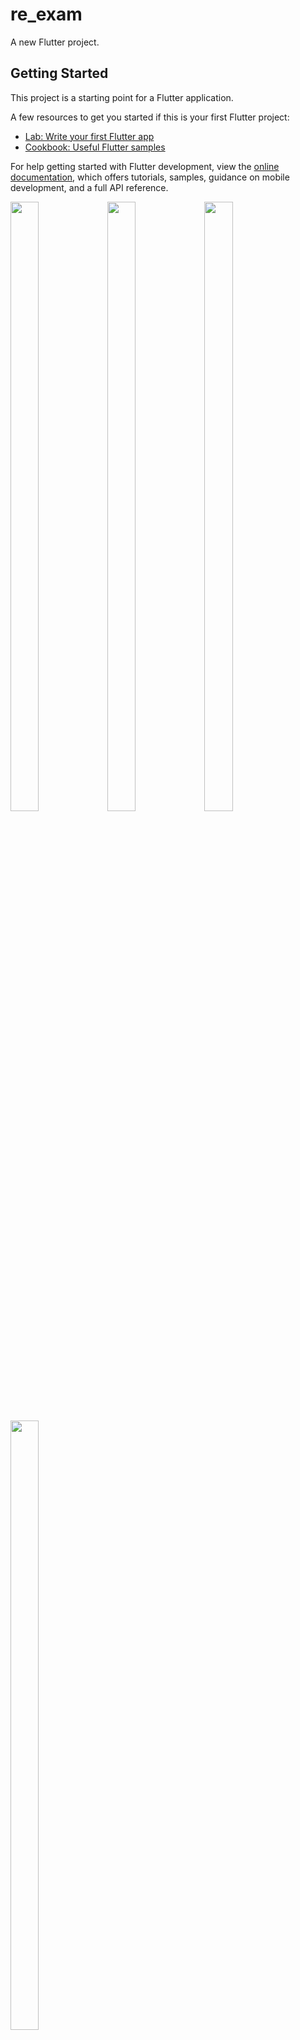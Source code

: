 # re_exam

A new Flutter project.

## Getting Started

This project is a starting point for a Flutter application.

A few resources to get you started if this is your first Flutter project:

- [Lab: Write your first Flutter app](https://docs.flutter.dev/get-started/codelab)
- [Cookbook: Useful Flutter samples](https://docs.flutter.dev/cookbook)

For help getting started with Flutter development, view the
[online documentation](https://docs.flutter.dev/), which offers tutorials,
samples, guidance on mobile development, and a full API reference.
<p>
  <img src="https://github.com/userravina/re_exam/assets/120082785/81bc1725-fa25-4a71-8bd8-834980bb89b4" height="50%" width="30%">
  <img src="https://github.com/userravina/re_exam/assets/120082785/3938dad3-351a-4d43-99ee-a07457df9043"  height="50%" width="30%">
  <img src="https://github.com/userravina/re_exam/assets/120082785/5c989356-429c-42cb-af53-b846c047d09f" height="50%" width="30%">
  <img src="https://github.com/userravina/re_exam/assets/120082785/f047ff5f-f02b-4762-9b23-c0c8345ea5d2"  height="50%" width="30%">
</p>
import 'package:applovin_max/applovin_max.dart';
import 'package:flutter/material.dart';
import 'package:google_mobile_ads/google_mobile_ads.dart';
class Ads_helper {

  static final Ads_helper ads_helper = Ads_helper();

  final Duration maxCacheDuration = const Duration(hours: 4);

  DateTime? appOpenLoadTime;

  late AppOpenAd? appOpenAd;

  BannerAd? bannerAd;
  BannerAd? bannerAd2;
  BannerAd? bannerAd3;
  InterstitialAd? interstitialAd;
  NativeAd? nativeAd;
  RewardedAd? rewardedAd;


  void loadBannerAd() {
    bannerAd = BannerAd(
      size: AdSize.banner,
      adUnitId: "ca-app-pub-3940256099942544/9214589741",
      listener: BannerAdListener(),
      request: AdRequest(),
    );

    bannerAd!.load();
  }

  void loadBannerAd2() {
    bannerAd2 = BannerAd(
      size: AdSize.banner,
      adUnitId: "ca-app-pub-3940256099942544/9214589741",
      listener: BannerAdListener(),
      request: AdRequest(),
    );

    bannerAd2!.load();
  }

  void loadBannerAd3() {
    bannerAd3 = BannerAd(
      size: AdSize.banner,
      adUnitId: "ca-app-pub-3940256099942544/9214589741",
      listener: BannerAdListener(),
      request: AdRequest(),
    );

    bannerAd3!.load();
  }

  void loadInterstitialAd()
  {
    InterstitialAd.load(
      adUnitId: "ca-app-pub-3940256099942544/1033173712",
      request: AdRequest(),
      adLoadCallback: InterstitialAdLoadCallback(
        onAdLoaded: (ad) {
          interstitialAd = ad;
        },
        onAdFailedToLoad: (error) {},
      ),
    );
  }


  void loadRewardAd() {
    RewardedAd.load(
      adUnitId: "ca-app-pub-3940256099942544/5224354917",
      request: AdRequest(),
      rewardedAdLoadCallback: RewardedAdLoadCallback(
        onAdLoaded: (ad) {
          rewardedAd = ad;
        },
        onAdFailedToLoad: (error) {

        },
      ),
    );
  }

  void loadAppOpenAd() {
    AppOpenAd.load(
        adUnitId: "ca-app-pub-3940256099942544/9257395921",
        request: AdRequest(),
        adLoadCallback: AppOpenAdLoadCallback(
          onAdLoaded: (ad) {
            appOpenLoadTime = DateTime.now();
            appOpenAd = ad;
            print(" ====================== load appopen =====================");
          },
          onAdFailedToLoad: (error) {
              print(error);
          },
        ),
        orientation: AppOpenAd.orientationPortrait);

  }

  void showAdIfAvailable() {

    if (DateTime.now().subtract(maxCacheDuration).isAfter(appOpenLoadTime!)) {
      debugPrint('Maximum cache duration exceeded. Loading another ad.');
      appOpenAd!.dispose();
      appOpenAd = null;
      loadAppOpenAd();
      return;
    }

    appOpenAd!.fullScreenContentCallback = FullScreenContentCallback(
      onAdShowedFullScreenContent: (ad) {

        debugPrint('$ad onAdShowedFullScreenContent');
      },
      onAdFailedToShowFullScreenContent: (ad, error) {
        debugPrint('$ad onAdFailedToShowFullScreenContent: $error');

        ad.dispose();
        appOpenAd = null;
      },
      onAdDismissedFullScreenContent: (ad) {
        debugPrint('$ad onAdDismissedFullScreenContent');
        ad.dispose();
        appOpenAd = null;
        loadAppOpenAd();
      },
    );
    appOpenAd!.show();
  }
  // Applovin ads

  void lovinbanner()
  {
    MaxAdView(
        adUnitId: "ANDROID_BANNER_AD_UNIT_ID",
        adFormat: AdFormat.banner,
        listener: AdViewAdListener(onAdLoadedCallback: (ad) {
          // logStatus('Banner widget ad loaded from ${ad.networkName}');
        }, onAdLoadFailedCallback: (adUnitId, error) {
          // logStatus('Banner widget ad failed to load with error code ${error.code} and message: ${error.message}');
        }, onAdClickedCallback: (ad) {
          // logStatus('Banner widget ad clicked');
        }, onAdExpandedCallback: (ad) {
          // logStatus('Banner widget ad expanded');
        }, onAdCollapsedCallback: (ad) {
          // logStatus('Banner widget ad collapsed');
        }, onAdRevenuePaidCallback: (ad) {
          // logStatus('Banner widget ad revenue paid: ${ad.revenue}');
        }));
  }

}

class AppLifecycleReactor {
  final Ads_helper ads_helper;

  AppLifecycleReactor({required this.ads_helper});

  void listenToAppStateChanges() {
    AppStateEventNotifier.startListening();
    AppStateEventNotifier.appStateStream
        .forEach((state) => _onAppStateChanged(state));
  }

  void _onAppStateChanged(AppState appState) {
    debugPrint('New AppState state: $appState');
    if (appState == AppState.foreground) {
      ads_helper.showAdIfAvailable();
    }
  }
}
import 'package:flutter/cupertino.dart';
import 'package:flutter/material.dart';
import 'package:flutter/widgets.dart';
import 'package:gallary_app/controller/version_controller.dart';
import 'package:get/get.dart';
import 'package:google_mobile_ads/google_mobile_ads.dart';
import 'package:sizer/sizer.dart';
import '../../controller/instal_controller.dart';
import '../../utils/ads_helper.dart';

class Version_Scren extends StatefulWidget {
  const Version_Scren({super.key});

  @override
  State<Version_Scren> createState() => _Version_ScrenState();
}

class _Version_ScrenState extends State<Version_Scren> {
  Version_Controller controller = Get.put(Version_Controller());

  InstalController installController = Get.put(InstalController());

  late AppLifecycleReactor _appLifecycleReactor;
  final RemoteConfig remoteConfig = RemoteConfig.instance;

  Future<void> fetchRemoteConfig() async {
    await remoteConfig.fetch(expiration: const Duration(hours: 1));
    await remoteConfig.activateFetched();
  }
  @override
  void initState() {
    super.initState();
    Ads_helper ads_helper = Ads_helper()..loadAppOpenAd();
    _appLifecycleReactor = AppLifecycleReactor(ads_helper: ads_helper);
    _appLifecycleReactor.listenToAppStateChanges();
    controller.versionload();
  }

  @override
  Widget build(BuildContext context) {
    return SafeArea(
      child: Scaffold(
        body: Obx(
          () => controller.islodin.value
              ? Center(child: CircularProgressIndicator())
              : Column(
                  children: [
                    Expanded(
                      child: ListView.builder(
                        itemBuilder: (context, index) {
                          return Column(
                            children: [
                              SizedBox(
                                width: 4.w,
                              ),
                              controller.data!.data!.adMaster![index].enable ==
                                      1
                                  ? Text(
                                      "${controller.data!.data!.adMaster![index].admName} is enable ${controller.data!.data!.adMaster![index].enable}",
                                      style: TextStyle(fontSize: 15),
                                    )
                                  : Text(""),
                              ListView.builder(
                                itemBuilder: (context, c) {
                                  return controller.data!.data!.adMaster![index]
                                              .adChield![c].enable ==
                                          1
                                      ? Text(
                                          "${controller.data!.data!.adMaster![index].adChield![c].adKeyword} is enable ${controller.data!.data!.adMaster![index].adChield![c].enable}",
                                          style: TextStyle(fontSize: 15),
                                        )
                                      : Text("");
                                },
                                itemCount: controller.data!.data!
                                    .adMaster![index].adChield!.length,
                                shrinkWrap: true,
                                physics: NeverScrollableScrollPhysics(),
                              ),
                            ],
                          );
                        },
                        itemCount: controller.data!.data!.adMaster!.length,
                      ),
                    ),
                    Text("Google Keyword same enable"),
                    controller.keybool.value == true
                        ? Container(
                            height: 170,
                            child: AdWidget(
                              ad: Ads_helper.ads_helper.bannerAd3!,
                            ),
                          )
                        : Container(),
                    controller.keybool.value == true
                        ? ElevatedButton(
                            style: ElevatedButton.styleFrom(
                                backgroundColor: Colors.black),
                            onPressed: () {
                              Ads_helper.ads_helper.interstitialAd!.show();
                              Ads_helper.ads_helper.loadInterstitialAd();
                            },
                            child: Text(
                              "Interstitial Ads",
                              style: TextStyle(color: Colors.white),
                            ),
                          )
                        : Container(),
                    controller.keybool.value == true
                        ? Obx(
                            () => installController.isLoading.value == false
                                ? Container(
                                    height: 350,
                                    child: AdWidget(
                                      ad: installController.nativeAd!,
                                    ),
                                  )import 'package:gallary_app/utils/api_helper.dart';
import 'package:get/get.dart';
import 'package:get/get_rx/get_rx.dart';
import 'package:get/get_rx/src/rx_types/rx_types.dart';
import '../model/version_model.dart';
import '../utils/ads_helper.dart';
import 'instal_controller.dart';

class Version_Controller extends GetxController{
  InstalController installController = Get.put(InstalController());
  RxInt enable =1.obs;
  RxBool adsnameb = false.obs;
  RxBool keybool = false.obs;
  RxInt bannereeneble = 0.obs;
  RxBool islodin = false.obs;
  int i = 0;
  int j = 0;
  String? name = "APP_OPEN";
  String adkeyword = "Google";
  VersionModel? data;
  late AppLifecycleReactor _appLifecycleReactor;


  Future versionload() async {
    islodin.value = true;
    await Api_helper.api_helper.version().then((value) {
         data=value;
         for (i = 0; i < data!.data!.adMaster!.length; i++) {
           if (name == data!.data!.adMaster![i].admName) {
             if (data!.data!.adMaster![i].enable == 1) {
               for (j = 0; j < data!.data!.adMaster![i].adChield!.length; j++) {
                 if (name == data!.data!.adMaster![i].admName) {
                   if (adkeyword == data!.data!.adMaster![i].adChield![j].adKeyword) {
                     if (data!.data!.adMaster![i].adChield![j].enable == 1) {
                       keybool.value = true;
                       Ads_helper.ads_helper.loadBannerAd3();
                       Ads_helper.ads_helper.loadInterstitialAd();
                       installController.loadNativeAd();

                       Ads_helper.ads_helper.loadAppOpenAd();
                       Ads_helper ads_helper = Ads_helper()..loadAppOpenAd();
                       _appLifecycleReactor = AppLifecycleReactor(ads_helper: ads_helper);
                       _appLifecycleReactor.listenToAppStateChanges();

                       print("==================== ${keybool} ==============================");
                     }
                   }
                 }
               }
             }
           }
         }
         islodin.value = false;
       },
    );
  }
}
                                : Container(),
                          )
                        : Container(),
                    controller.keybool.value == true
                        ? ElevatedButton(
                            onPressed: () {
                              Ads_helper.ads_helper.appOpenAd!.show();
                              Ads_helper.ads_helper.loadAppOpenAd();
                            },
                            child: Text("AppOpen Ad"),
                          )
                        : Container(),
                  ],
                ),
        ),
      ),
    );
  }
}
https://groworbit.in/testadmin/apps/version/list



https://github.com/userravina/re_exam/assets/120082785/9202c17e-e157-4c48-9aba-c58d582a3ecd
import 'dart:async';
import 'dart:convert';
import 'dart:ui';
import 'package:better_player/better_player.dart';
import 'package:flutter/material.dart';
import 'package:gallary_app/controller/instal_controller.dart';
import 'package:gallary_app/model/msglist_model.dart';
import 'package:http/http.dart' as http;
import 'package:get/get.dart';
import 'package:shared_preferences/shared_preferences.dart';
import 'package:sizer/sizer.dart';
import '../../controller/imogi_controller.dart';
import '../../model/imogi_model.dart';

class Bottom_Sheet extends StatefulWidget {
  const Bottom_Sheet({super.key});

  @override
  State<Bottom_Sheet> createState() => _Bottom_SheetState();
}

class _Bottom_SheetState extends State<Bottom_Sheet> {
  bool apiCalled = false;
  late BetterPlayerController betterPlayerController;
  Imogi_Controller controller = Get.put(Imogi_Controller());
  TextEditingController txtmsg = TextEditingController();
  InstalController installController = Get.put(InstalController());
  String? msg;
  List<Model> msglist = [];
  late DateTime screenStartTime;
  late Timer timer;

  //
  Future<void> checkApiCallStatus() async {
    SharedPreferences prefs = await SharedPreferences.getInstance();
    bool hasApiBeenCalled = prefs.getBool('apiCalled') ?? false;

    if (!hasApiBeenCalled) {

      await fetchData();

      prefs.setBool('apiCalled', true);
    }

    setState(() {
      apiCalled = hasApiBeenCalled;
    });
  }

  Future<void> fetchData() async {
    String? like =
        "https://groworbit.in/testadmin/api/testapp/version/installtrack";
    var response = await http.post(Uri.parse(like),
        headers: {"app_secret": "wQSLrTQtTJwvU26v"},
        body: {"app_version": "1", "app_old_version": "10"});
    if (response.statusCode == 200) {
      print(
          '======================= install ======================================');
      var json = jsonDecode(response.body);
      print(response.statusCode == 200);
    } else {
      var json = jsonDecode(response.body);
      print(response.statusCode == 200);
      throw Exception('Failed to load data');
    }
  }

  @override
  void initState() {
    // TODO: implement initState
    checkApiCallStatus();
    controller.getapi();
    controller.generaterendomnumber();
    screenStartTime = DateTime.now();
    // Set up a timer to update the screen every second
    timer = Timer.periodic(Duration(seconds: 1), (timer) {
      setState(() {}); // Trigger a rebuild to update the displayed time
    });

    betterPlayerController = BetterPlayerController(
      BetterPlayerConfiguration(
        autoPlay: true,
        fit: BoxFit.cover,
        controlsConfiguration: BetterPlayerControlsConfiguration(
            // Customize controls if needed
            ),
      ),
      betterPlayerDataSource: BetterPlayerDataSource(
        BetterPlayerDataSourceType.network,
        'https://www.groworbit.in/videoapp/images/video/v_1698472254541_Lisa%20Aamn%20Stream%204.mp4',
      ),
    );

    // betterPlayerController = BetterPlayerController(betterPlayerConfiguration);

    betterPlayerController!.setControlsAlwaysVisible(false);
    betterPlayerController!.setOverriddenAspectRatio(0.3);
    betterPlayerController!.setControlsVisibility(false);
    betterPlayerController!.setControlsEnabled(false);
    // betterPlayerController!.addEventsListener(_handleEvent);
    // betterPlayerController!.setupDataSource(dataSource);
    super.initState();
  }

  @override
  Widget build(BuildContext context) {
    Duration elapsedTime = DateTime.now().difference(screenStartTime);
    return Scaffold(
      resizeToAvoidBottomInset: false,
      body: Stack(
        children: [
          Container(
            height: MediaQuery.of(context).size.height,
            width: MediaQuery.of(context).size.width,
            child: BetterPlayer(
              controller: betterPlayerController,
            ),
          ),
          Column(
            crossAxisAlignment: CrossAxisAlignment.start,
            children: [
              SizedBox(
                height: 5.h,
              ),
              Row(
                mainAxisAlignment: MainAxisAlignment.center,
                children: [
                  Expanded(
                    flex: 2,
                    child: Row(
                      mainAxisAlignment: MainAxisAlignment.center,
                      children: [
                        SizedBox(
                          height: 6.2.h,
                          child: ClipOval(
                            child: Image.asset("assets/images/s1.jpg"),
                          ),
                        ),
                      ],
                    ),
                  ),
                  Expanded(
                    flex: 5,
                    child: Column(
                      crossAxisAlignment: CrossAxisAlignment.start,
                      children: [
                        Row(
                          children: [
                            Text(
                              "Szekeres Dalma",
                              style: TextStyle(color: Colors.white),
                            ),
                            Padding(
                              padding: const EdgeInsets.only(bottom: 10),
                              child: Icon(
                                Icons.star,
                                color: Colors.pink.shade400,
                              ),
                            ),
                          ],
                        ),
                        Container(
                          height: 3.h,
                          width: 25.w,
                          decoration: BoxDecoration(
                            color: Colors.pink.shade400,
                            borderRadius: BorderRadius.circular(10),
                          ),
                          child: InkWell(
                            onTap: () {
                              showModalBottomSheet(
                                backgroundColor: Colors.white10,
                                context: context,
                                builder: (BuildContext context) {
                                  return BottomSheet(
                                    backgroundColor:
                                        Colors.white.withOpacity(0.10),
                                    builder: (BuildContext context) {
                                      return BackdropFilter(
                                        filter: ImageFilter.blur(
                                            sigmaX: 5.0, sigmaY: 5.0),
                                        child: Container(
                                          height: 52.h,
                                          decoration: BoxDecoration(
                                            color:
                                                Colors.black.withOpacity(0.3),
                                            borderRadius: BorderRadius.only(
                                              topLeft: Radius.circular(20),
                                              topRight: Radius.circular(20),
                                            ),
                                          ),
                                          child: Column(
                                            children: [
                                              SizedBox(
                                                height: 3.h,
                                              ),
                                              InkWell(
                                                onTap: () {
                                                  Navigator.pop(context);
                                                },
                                                child: Container(
                                                  height: 1.h,
                                                  width: 20.w,
                                                  decoration: BoxDecoration(
                                                      borderRadius:
                                                          BorderRadius.circular(
                                                              10),
                                                      color:
                                                          Colors.grey.shade700),
                                                ),
                                              ),
                                              Padding(
                                                padding: const EdgeInsets.only(
                                                    top: 19,
                                                    left: 20,
                                                    right: 20),
                                                child: Row(
                                                  children: [
                                                    SizedBox(
                                                      height: 3.4.h,
                                                    ),
                                                    SizedBox(
                                                      height: 9.h,
                                                      child: Container(
                                                        height: 10.h,
                                                        width: 20.w,
                                                        decoration:
                                                            BoxDecoration(
                                                          border: Border.all(
                                                              color:
                                                                  Colors.white,
                                                              width: 1),
                                                          color: Colors.grey,
                                                          borderRadius:
                                                              BorderRadius
                                                                  .circular(50),
                                                          image:
                                                              DecorationImage(
                                                            image: AssetImage(
                                                                "assets/images/s1.jpg"),
                                                          ),
                                                        ),
                                                      ),
                                                    ),
                                                    Column(
                                                      children: [
                                                        Row(
                                                          children: [
                                                            Padding(
                                                              padding:
                                                                  const EdgeInsets
                                                                      .all(8.0),
                                                              child: Text(
                                                                "Szekeres Dalma",
                                                                style: TextStyle(
                                                                    color: Colors
                                                                        .white),
                                                              ),
                                                            ),
                                                            Icon(
                                                              Icons.star,
                                                              color: Colors.pink
                                                                  .shade400,
                                                            ),
                                                          ],
                                                        ),
                                                        Padding(
                                                          padding:
                                                              const EdgeInsets
                                                                  .only(
                                                                  right: 70),
                                                          child: Container(
                                                            height: 3.3.h,
                                                            width: 15.w,
                                                            decoration:
                                                                BoxDecoration(
                                                              color: Colors
                                                                  .white24,
                                                              borderRadius:
                                                                  BorderRadius
                                                                      .circular(
                                                                          10),
                                                            ),
                                                            child: Center(
                                                              child: Text(
                                                                "USA",
                                                                style: TextStyle(
                                                                    color: Colors
                                                                        .white,
                                                                    fontSize:
                                                                        10,
                                                                    fontWeight:
                                                                        FontWeight
                                                                            .w400),
                                                              ),
                                                            ),
                                                          ),
                                                        ),
                                                      ],
                                                    ),
                                                    SizedBox(
                                                      width: 57,
                                                    ),
                                                    Container(
                                                      height: 6.h,
                                                      width: 13.w,
                                                      decoration: BoxDecoration(
                                                        color: Colors
                                                            .pink.shade400,
                                                        borderRadius:
                                                            BorderRadius
                                                                .circular(70),
                                                      ),
                                                      child: Center(
                                                        child: Icon(
                                                          Icons
                                                              .person_add_alt_1,
                                                          color: Colors.white,
                                                        ),
                                                      ),
                                                    )
                                                  ],
                                                ),
                                              ),
                                              SizedBox(
                                                height: 3.h,
                                              ),
                                              Row(
                                                children: [
                                                  SizedBox(
                                                    width: 7.w,
                                                  ),
                                                  Text(
                                                    "Call m baby today i m alone",
                                                    style: TextStyle(
                                                      color: Colors.white,
                                                      fontSize: 13,
                                                      letterSpacing: 0.5,
                                                    ),
                                                  ),
                                                  SizedBox(
                                                    width: 1.w,
                                                  ),
                                                  Icon(
                                                    Icons.favorite_sharp,
                                                    color: Colors.white,
                                                    size: 15,
                                                  ),
                                                ],
                                              ),
                                              SizedBox(
                                                height: 28,
                                              ),
                                              Row(
                                                children: [
                                                  SizedBox(
                                                    width: 20.w,
                                                  ),
                                                  Text(
                                                    "1.3k",
                                                    style: TextStyle(
                                                        color: Colors.white,
                                                        fontSize: 17,
                                                        letterSpacing: 0.2,
                                                        fontWeight:
                                                            FontWeight.w500),
                                                  ),
                                                  SizedBox(
                                                    width: 15.w,
                                                  ),
                                                  Text(
                                                    "49.6k",
                                                    style: TextStyle(
                                                      color: Colors.white,
                                                      fontSize: 17,
                                                      letterSpacing: 0.2,
                                                      fontWeight:
                                                          FontWeight.w500,
                                                    ),
                                                  ),
                                                  SizedBox(
                                                    width: 15.w,
                                                  ),
                                                  Text(
                                                    "5",
                                                    style: TextStyle(
                                                      color: Colors.white,
                                                      fontSize: 17,
                                                      letterSpacing: 0.2,
                                                      fontWeight:
                                                          FontWeight.w500,
                                                    ),
                                                  ),
                                                ],
                                              ),
                                              Row(
                                                children: [
                                                  SizedBox(
                                                    width: 18.w,
                                                  ),
                                                  Text(
                                                    "Followers",
                                                    style: TextStyle(
                                                      color: Colors.white70,
                                                      fontSize: 10,
                                                      letterSpacing: 0.5,
                                                    ),
                                                  ),
                                                  SizedBox(
                                                    width: 12.w,
                                                  ),
                                                  Text(
                                                    "Following",
                                                    style: TextStyle(
                                                      color: Colors.white70,
                                                      fontSize: 10,
                                                      letterSpacing: 0.5,
                                                    ),
                                                  ),
                                                  SizedBox(
                                                    width: 13.w,
                                                  ),
                                                  Text(
                                                    "Post",
                                                    style: TextStyle(
                                                      color: Colors.white70,
                                                      fontSize: 10,
                                                      letterSpacing: 0.5,
                                                    ),
                                                  ),
                                                ],
                                              ),
                                              SizedBox(
                                                height: 28,
                                              ),
                                              Row(
                                                children: [
                                                  Spacer(),
                                                  Container(
                                                    height: 5.h,
                                                    width: 43.w,
                                                    decoration: BoxDecoration(
                                                      color:
                                                          Colors.pink.shade400,
                                                      borderRadius:
                                                          BorderRadius.circular(
                                                              20),
                                                    ),
                                                    child: Row(
                                                      mainAxisAlignment:
                                                          MainAxisAlignment
                                                              .center,
                                                      children: [
                                                        Icon(
                                                          Icons.card_giftcard,
                                                          color: Colors.white,
                                                        ),
                                                        SizedBox(
                                                          width: 3.w,
                                                        ),
                                                        Text(
                                                          "Send Gift",
                                                          style: TextStyle(
                                                              color:
                                                                  Colors.white,
                                                              fontWeight:
                                                                  FontWeight
                                                                      .w500),
                                                        ),
                                                      ],
                                                    ),
                                                  ),
                                                  Spacer(),
                                                  Container(
                                                    height: 5.h,
                                                    width: 43.w,
                                                    decoration: BoxDecoration(
                                                      color: Colors.white,
                                                      borderRadius:
                                                          BorderRadius.circular(
                                                              20),
                                                    ),
                                                    child: Row(
                                                      mainAxisAlignment:
                                                          MainAxisAlignment
                                                              .center,
                                                      children: [
                                                        Icon(
                                                          Icons.maps_ugc,
                                                          color: Colors.black,
                                                        ),
                                                        SizedBox(
                                                          width: 3.w,
                                                        ),
                                                        Text(
                                                          "Message",
                                                          style: TextStyle(
                                                              color:
                                                                  Colors.black,
                                                              fontWeight:
                                                                  FontWeight
                                                                      .w500),
                                                        ),
                                                      ],
                                                    ),
                                                  ),
                                                  Spacer(),
                                                ],
                                              ),
                                              SizedBox(
                                                height: 3.h,
                                              ),
                                              Row(
                                                children: [
                                                  SizedBox(
                                                    width: 20,
                                                  ),
                                                  Container(
                                                    height: 7.5.h,
                                                    width: 15.w,
                                                    decoration: BoxDecoration(
                                                      borderRadius:
                                                          BorderRadius.circular(
                                                              10),
                                                      image: DecorationImage(
                                                        image: AssetImage(
                                                            "assets/images/s11.jpg"),
                                                        fit: BoxFit.cover,
                                                      ),
                                                    ),
                                                  ),
                                                  SizedBox(
                                                    width: 3.4.w,
                                                  ),
                                                  Container(
                                                    height: 7.5.h,
                                                    width: 15.w,
                                                    decoration: BoxDecoration(
                                                      borderRadius:
                                                          BorderRadius.circular(
                                                              10),
                                                      image: DecorationImage(
                                                        image: AssetImage(
                                                            "assets/images/s10.jpg"),
                                                        fit: BoxFit.cover,
                                                      ),
                                                    ),
                                                  ),
                                                  SizedBox(
                                                    width: 3.4.w,
                                                  ),
                                                  Container(
                                                    height: 7.5.h,
                                                    width: 15.w,
                                                    decoration: BoxDecoration(
                                                      borderRadius:
                                                          BorderRadius.circular(
                                                              10),
                                                      image: DecorationImage(
                                                        image: AssetImage(
                                                            "assets/images/s9.jpg"),
                                                        fit: BoxFit.cover,
                                                      ),
                                                    ),
                                                  ),
                                                  SizedBox(
                                                    width: 3.4.w,
                                                  ),
                                                  Container(
                                                    height: 7.5.h,
                                                    width: 15.w,
                                                    decoration: BoxDecoration(
                                                      borderRadius:
                                                          BorderRadius.circular(
                                                              10),
                                                      image: DecorationImage(
                                                        image: AssetImage(
                                                            "assets/images/s6.jpg"),
                                                        fit: BoxFit.cover,
                                                      ),
                                                    ),
                                                  ),
                                                  SizedBox(
                                                    width: 3.4.w,
                                                  ),
                                                  Container(
                                                    height: 7.5.h,
                                                    width: 15.w,
                                                    decoration: BoxDecoration(
                                                      borderRadius:
                                                          BorderRadius.circular(
                                                              10),
                                                      image: DecorationImage(
                                                        image: AssetImage(
                                                            "assets/images/s5.jpg"),
                                                        fit: BoxFit.cover,
                                                      ),
                                                    ),
                                                  ),
                                                ],
                                              ),
                                            ],
                                          ),
                                        ),
                                      );
                                    },
                                    onClosing: () {
                                      // Handle the closing of the bottom sheet
                                    },
                                  );
                                },
                              );
                            },
                            child: Row(
                              children: [
                                SizedBox(
                                  width: 10,
                                ),
                                Icon(
                                  Icons.person,
                                  color: Colors.white,
                                  size: 15,
                                ),
                                SizedBox(
                                  width: 2.w,
                                ),
                                Text(
                                  "Follow",
                                  style: TextStyle(
                                    color: Colors.white,
                                    fontWeight: FontWeight.w500,
                                    fontSize: 12,
                                  ),
                                ),
                              ],
                            ),
                          ),
                        ),
                      ],
                    ),
                  ),
                  Expanded(
                    flex: 3,
                    child: Stack(
                      children: [
                        Padding(
                          padding: const EdgeInsets.only(left: 15),
                          child: SizedBox(
                            height: 5.h,
                            child: ClipOval(
                              child: Image.asset("assets/images/s3.jpg"),
                            ),
                          ),
                        ),
                        Padding(
                          padding: EdgeInsets.only(left: 13),
                          child: SizedBox(
                            height: 5.h,
                            child: ClipOval(
                              child: Image.asset("assets/images/s4.jpg"),
                            ),
                          ),
                        ),
                        Padding(
                          padding: const EdgeInsets.only(left: 0),
                          child: SizedBox(
                            height: 5.h,
                            child: ClipOval(
                              child: Image.asset("assets/images/s5.jpg"),
                            ),
                          ),
                        ),
                      ],
                    ),
                  ),
                ],
              ),
              SizedBox(
                height: 15,
              ),
              Row(
                mainAxisAlignment: MainAxisAlignment.start,
                children: [
                  SizedBox(
                    width: 15,
                  ),
                  Container(
                    height: 3.3.h,
                    width: 18.w,
                    decoration: BoxDecoration(
                      color: Colors.white30,
                      borderRadius: BorderRadius.circular(10),
                    ),
                    child: Row(
                      mainAxisAlignment: MainAxisAlignment.center,
                      children: [
                        Container(
                          height: 10,
                          width: 10,
                          decoration: BoxDecoration(
                            color: Colors.red.shade800,
                            borderRadius: BorderRadius.circular(10),
                          ),
                        ),
                        SizedBox(
                          width: 4,
                        ),
                        Text(
                          "Live",
                          style: TextStyle(
                              color: Colors.white,
                              fontSize: 10,
                              fontWeight: FontWeight.w500),
                        ),
                      ],
                    ),
                  ),
                  SizedBox(
                    width: 10,
                  ),
                  Container(
                    height: 3.3.h,
                    width: 18.w,
                    decoration: BoxDecoration(
                      color: Colors.white30,
                      borderRadius: BorderRadius.circular(10),
                    ),
                    child: Row(
                      mainAxisAlignment: MainAxisAlignment.center,
                      children: [
                        Icon(
                          Icons.visibility,
                          color: Colors.white,
                          size: 15,
                        ),
                        SizedBox(
                          width: 5,
                        ),
                        Obx(
                          () => Text(
                            "${controller.rendomnm.value}",
                            style: TextStyle(
                                color: Colors.white,
                                fontSize: 10,
                                fontWeight: FontWeight.w500),
                          ),
                        ),
                      ],
                    ),
                  ),
                  SizedBox(
                    width: 10,
                  ),
                  Container(
                    height: 3.3.h,
                    width: 18.w,
                    decoration: BoxDecoration(
                      color: Colors.white30,
                      borderRadius: BorderRadius.circular(10),
                    ),
                    child: Row(
                      mainAxisAlignment: MainAxisAlignment.center,
                      children: [
                        Container(
                          height: 10,
                          width: 10,
                          decoration: BoxDecoration(
                            color: Colors.yellow.shade900,
                            borderRadius: BorderRadius.circular(10),
                          ),
                        ),
                        SizedBox(
                          width: 4,
                        ),
                        Text(
                          "6M",
                          style: TextStyle(
                            color: Colors.white,
                            fontWeight: FontWeight.w500,
                            fontSize: 10,
                          ),
                        ),
                      ],
                    ),
                  ),
                ],
              ),
              SizedBox(
                height: 10,
              ),
              Row(
                children: [
                  SizedBox(
                    width: 20,
                  ),
                  Container(
                    height: 10,
                    width: 10,
                    decoration: BoxDecoration(
                      color: Colors.red.shade800,
                      borderRadius: BorderRadius.circular(10),
                    ),
                  ),
                  SizedBox(
                    width: 2.w,
                  ),
                  Text(
                    "${formatDuration(elapsedTime)}",
                    style: TextStyle(color: Colors.white),
                  ),
                ],
              ),
              SizedBox(
                height: 15.h,
              ),
              SizedBox(
                height: 38.h,
                width: 80.w,
                child: ListView.builder(
                  reverse: true,
                  itemBuilder: (context, index) {
                    int indexmsg = msglist.length - 1 - index;

                    return Container(
                      height: 8.h,
                      width: 8.w,
                      margin: EdgeInsets.all(7),
                      decoration: BoxDecoration(
                        border: Border.all(color: Colors.white24),
                        borderRadius: BorderRadius.circular(10),
                        color: Colors.black.withOpacity(0.3),
                      ),
                      child: Row(
                        mainAxisAlignment: MainAxisAlignment.start,
                        children: [
                          SizedBox(
                            width: 10,
                          ),
                          msglist[indexmsg].isgift == false
                              ? Expanded(
                                  child: Text(
                                  "${msglist[indexmsg].text}",
                                  style: TextStyle(color: Colors.white),
                                ))
                              : Row(
                                  mainAxisAlignment: MainAxisAlignment.start,
                                  children: [
                                    Image.network(
                                      "https://likeme.live/likeme/uploads/images/${msglist[indexmsg].img}",
                                      height: 5.h,
                                      width: 10.w,
                                    ),
                                    Text(
                                      "${msglist[indexmsg].diamond}",
                                      style: TextStyle(color: Colors.white),
                                    ),
                                  ],
                                ),
                        ],
                      ),
                    );
                  },
                  itemCount: msglist.length,
                ),
              ),
            ],
          ),
          Padding(
            padding: EdgeInsets.only(
              top: 600,
              left: 15,
            ),
            child: Row(
              children: [
                Expanded(
                  flex: 4,
                  child: FutureBuilder(
                    future: controller.getapi(),
                    builder: (context, snapshot) {
                      if (snapshot.hasError) {
                        return Text("${snapshot.error}");
                      } else if (snapshot.hasData) {
                        ImogiModel? data = snapshot.data;
                        return Container(
                          height: 80,
                          child: ListView.builder(
                            scrollDirection: Axis.horizontal,
                            itemBuilder: (context, index) {
                              return Container(
                                child: Column(
                                  children: [
                                    InkWell(
                                      onTap: () {
                                        setState(() {
                                          Model d1 = Model(
                                            isgift: true,
                                            img: data.data![index].images,
                                            diamond: data.data![index].diamond,
                                          );
                                          msglist.add(d1);
                                        });
                                        print(
                                            "========================== ${msglist[index]} ==================================");
                                      },
                                      child: Image.network(
                                        'https://likeme.live/likeme/uploads/images/${data.data![index].images}',
                                        height: 40,
                                        width: 50,
                                      ),
                                    ),
                                    Expanded(
                                      child: Row(
                                        children: [
                                          SizedBox(
                                              height: 7,
                                              width: 7,
                                              child: Image.asset(
                                                  "assets/images/coin.png")),
                                          Text(
                                            "${data.data![index].diamond}",
                                            style: TextStyle(
                                              color: Colors.white,
                                            ),
                                          ),
                                        ],
                                      ),
                                    ),
                                  ],
                                ),
                              );
                            },
                            itemCount: data!.data!.length,
                          ),
                        );
                      }
                      return Container();
                    },
                  ),
                ),
                Expanded(
                  child: InkWell(
                    onTap: () {
                      showModalBottomSheet(
                        backgroundColor: Colors.white10,
                        context: context,
                        builder: (BuildContext context) {
                          return BottomSheet(
                            backgroundColor: Colors.white.withOpacity(0.10),
                            builder: (BuildContext context) {
                              return BackdropFilter(
                                filter:
                                    ImageFilter.blur(sigmaX: 5.0, sigmaY: 5.0),
                                child: Container(
                                  height: 52.h,
                                  decoration: BoxDecoration(
                                    color: Colors.black.withOpacity(0.3),
                                    borderRadius: BorderRadius.only(
                                      topLeft: Radius.circular(20),
                                      topRight: Radius.circular(20),
                                    ),
                                  ),
                                  child: Expanded(
                                    child: FutureBuilder(
                                      future: controller.getapi(),
                                      builder: (context, snapshot) {
                                        if (snapshot.hasError) {
                                          return Text("${snapshot.error}");
                                        } else if (snapshot.hasData) {
                                          ImogiModel? data = snapshot.data;
                                          return Column(
                                            crossAxisAlignment:
                                                CrossAxisAlignment.end,
                                            children: [
                                              Padding(
                                                padding: EdgeInsets.only(
                                                    top: 15,
                                                    bottom: 15,
                                                    right: 30),
                                                child: InkWell(
                                                  onTap: () {
                                                    Navigator.pop(context);
                                                  },
                                                  child: Container(
                                                    height: 4.h,
                                                    width: 8.7.w,
                                                    decoration: BoxDecoration(
                                                      color: Colors.black
                                                          .withOpacity(0.2),
                                                      borderRadius:
                                                          BorderRadius.circular(
                                                              20),
                                                    ),
                                                    child: Icon(
                                                      Icons.close,
                                                      color: Colors.white,
                                                    ),
                                                  ),
                                                ),
                                              ),
                                              Expanded(
                                                child: GridView.builder(
                                                  itemCount: data!.data!.length,
                                                  gridDelegate:
                                                      SliverGridDelegateWithFixedCrossAxisCount(
                                                          crossAxisCount: 4,
                                                          childAspectRatio:
                                                              1.0),
                                                  itemBuilder:
                                                      (context, index) {
                                                    return Container(
                                                      margin:
                                                          EdgeInsets.symmetric(
                                                              vertical: 5,
                                                              horizontal: 5),
                                                      decoration: BoxDecoration(
                                                          borderRadius:
                                                              BorderRadius
                                                                  .circular(10),
                                                          color: Colors.white
                                                              .withOpacity(
                                                                  0.1)),
                                                      child: Column(
                                                        children: [
                                                          InkWell(
                                                            onTap: () {
                                                              setState(() {
                                                                Model d1 = Model(
                                                                    isgift:
                                                                        true,
                                                                    img: data
                                                                        .data![
                                                                            index]
                                                                        .images,
                                                                    diamond: data
                                                                        .data![
                                                                            index]
                                                                        .diamond);
                                                                msglist.add(d1);
                                                                Navigator.pop(
                                                                    context);
                                                              });
                                                            },
                                                            child:
                                                                Image.network(
                                                              'https://likeme.live/likeme/uploads/images/${data.data![index].images}',
                                                              height: 60,
                                                              width: 60,
                                                            ),
                                                          ),
                                                          Row(
                                                            mainAxisAlignment:
                                                                MainAxisAlignment
                                                                    .center,
                                                            children: [
                                                              SizedBox(
                                                                height: 10,
                                                                width: 10,
                                                                child: Image.asset(
                                                                    "assets/images/coin.png"),
                                                              ),
                                                              Text(
                                                                "${data.data![index].diamond}",
                                                                style:
                                                                    TextStyle(
                                                                  color: Colors
                                                                      .white,
                                                                ),
                                                              ),
                                                            ],
                                                          ),
                                                        ],
                                                      ),
                                                    );
                                                  },
                                                ),
                                              ),
                                            ],
                                          );
                                        }
                                        return Container();
                                      },
                                    ),
                                  ),
                                ),
                              );
                            },
                            onClosing: () {
                              // Handle the closing of the bottom sheet
                            },
                          );
                        },
                      );
                    },
                    child: SizedBox(
                      height: 60,
                      width: 60,
                      child: Image.asset("assets/images/gift.png"),
                    ),
                  ),
                ),
              ],
            ),
          ),
          Positioned(
            left: 15,
            right: 15,
            bottom: MediaQuery.of(context).viewInsets.bottom + 20,
            child: Row(
              children: [
                Expanded(
                  flex: 5,
                  child: Container(
                    height: 8.h,
                    decoration: BoxDecoration(
                        color: Colors.black.withOpacity(0.3),
                        borderRadius: BorderRadius.circular(10)),
                    child: TextField(
                      maxLines: 1,
                      controller: txtmsg,
                      style: const TextStyle(color: Colors.white70),
                      cursorColor: Colors.white,
                      cursorWidth: 0.5,
                      decoration: InputDecoration(
                        hintText: "Please Enter Message",
                        hintStyle: const TextStyle(
                          color: Colors.white70,
                          fontSize: 15,
                          fontWeight: FontWeight.w400,
                          letterSpacing: 0.2,
                        ),
                        border: OutlineInputBorder(
                          borderRadius: BorderRadius.circular(10),
                          borderSide: BorderSide(
                            color: Colors.black.withOpacity(0.3),
                          ),
                        ),
                        focusedBorder: OutlineInputBorder(
                          borderRadius: BorderRadius.circular(10),
                          borderSide: BorderSide(
                            color: Colors.white.withOpacity(0.3),
                            width: 1,
                          ),
                        ),
                      ),
                    ),
                  ),
                ),
                SizedBox(
                  width: 2.w,
                ),
                Expanded(
                  flex: 1,
                  child: SizedBox(
                    height: 7.h,
                    child: IconButton(
                      style: ButtonStyle(
                        backgroundColor: MaterialStateColor.resolveWith(
                            (states) => Colors.pink.shade400),
                      ),
                      onPressed: () {
                        Model d1 = Model(text: txtmsg.text, isgift: false);
                        msglist.add(d1);
                        print(
                            "==============================${msglist}==================================");
                        txtmsg.clear();
                        Get.back();
                      },
                      icon: Icon(
                        Icons.send,
                        color: Colors.white70,
                      ),
                    ),
                  ),
                )
              ],
            ),
          ),
        ],
      ),
    );
  }

  String formatDuration(Duration duration) {
    // Format the duration as HH:MM:SS
    return '${duration.inHours}:${(duration.inMinutes % 60).toString().padLeft(2, '0')}:${(duration.inSeconds % 60).toString().padLeft(2, '0')}';
  }
}
import 'package:flutter/material.dart';
import 'package:gallary_app/utils/ads_helper.dart';
import 'package:get/get.dart';
import 'package:get/get_core/src/get_main.dart';
import 'package:google_mobile_ads/google_mobile_ads.dart';
import 'package:http/http.dart';
import 'package:sizer/sizer.dart';

import '../../controller/instal_controller.dart';

class add_Screen extends StatefulWidget {
  const add_Screen({super.key});

  @override
  State<add_Screen> createState() => _add_ScreenState();
}

class _add_ScreenState extends State<add_Screen> {
  InstalController installController = Get.put(InstalController());

  @override
  void initState() {
    Ads_helper.ads_helper.loadBannerAd();
    Ads_helper.ads_helper.loadInterstitialAd();
    installController.loadNativeAd();
    Ads_helper.ads_helper.loadRewardAd();
    super.initState();
  }

  @override
  Widget build(BuildContext context) {
    return SafeArea(
      child: Scaffold(
        appBar: AppBar(
          title: Text(
            "Ads Screen",
            style: TextStyle(color: Colors.white),
          ),
          centerTitle: true,
          backgroundColor: Colors.black,
        ),
        body: SingleChildScrollView(
          child: Column(
            children: [
              Text(
                "====== Google Ads ======",
                style: TextStyle(color: Colors.black),
              ),
              Container(
                height: 170,
                child: AdWidget(
                  ad: Ads_helper.ads_helper.bannerAd!,
                ),
              ),
              ElevatedButton(
                style: ElevatedButton.styleFrom(backgroundColor: Colors.black),
                onPressed: () {
                  Ads_helper.ads_helper.interstitialAd!.show();
                  Ads_helper.ads_helper.loadInterstitialAd();
                },
                child: Text(
                  "Interstitial Ads",
                  style: TextStyle(color: Colors.white),
                ),
              ),
              SizedBox(
                height: 2.h,
              ),
              ElevatedButton(
                  style:
                      ElevatedButton.styleFrom(backgroundColor: Colors.black),
                  onPressed: () {
                    Ads_helper.ads_helper.rewardedAd!.show(
                      onUserEarnedReward: (ad, reward) {
                        ScaffoldMessenger.of(context).showSnackBar(
                          SnackBar(
                            content: Text("$reward"),
                          ),
                        );
                      },
                    );
                    Ads_helper.ads_helper.loadRewardAd();
                  },
                  child: Text(
                    "Reward Ads",
                    style: TextStyle(color: Colors.white),
                  )),
              SizedBox(
                height: 2.h,
              ),
              Obx(
                () => installController.isLoading.value == false
                    ? ElevatedButton(
                        style: ElevatedButton.styleFrom(
                            backgroundColor: Colors.black),
                        onPressed: () {
                          installController.loadNativeAd();
                        },
                        child: Text(
                          "NativeAd",
                          style: TextStyle(color: Colors.white),
                        ),
                      )
                    : Container(),
              ),
              Text(
                "=========== AppLovin ===========",
                style: TextStyle(color: Colors.black),
              ),
              // Container(
              //   height: 170,
              //   child: AdWidget(
              //     ad: Ads_helper.ads_helper.bannerAd!,
              //   ),
              // ),
            ],
          ),
        ),
      ),
    );
  }

  @override
  void dispose() {
    super.dispose();
  }
}
Future<VersionModel> version()
  async {
    String? like = "https://groworbit.in/testadmin/api/testapp/version";

    var response = await http.post(Uri.parse(like),headers: {
      "app_secret":"wQSLrTQtTJwvU26v"
    }, body: {
        "code":"1"
    });

    var json = jsonDecode(response.body);

    VersionModel data = VersionModel.fromJson(json);

    return data;
  }


import 'dart:async';
import 'dart:ui';
import 'package:better_player/better_player.dart';
import 'package:flutter/material.dart';
import 'package:gallary_app/model/msglist_model.dart';
import 'package:get/get.dart';
import 'package:sizer/sizer.dart';
import '../../controller/imogi_controller.dart';
import '../../model/imogi_model.dart';

class Bottom_Sheet extends StatefulWidget {
  const Bottom_Sheet({super.key});

  @override
  State<Bottom_Sheet> createState() => _Bottom_SheetState();
}

class _Bottom_SheetState extends State<Bottom_Sheet> {
  late BetterPlayerController betterPlayerController;
  Imogi_Controller controller = Get.put(Imogi_Controller());
  TextEditingController txtmsg = TextEditingController();
  String? msg;
  List<Model> msglist = [];
  late DateTime screenStartTime;
  late Timer timer;

  @override
  void initState() {
    // TODO: implement initState
    controller.getapi();
    controller.generaterendomnumber();
    screenStartTime = DateTime.now();
    // Set up a timer to update the screen every second
    timer = Timer.periodic(Duration(seconds: 1), (timer) {
      setState(() {}); // Trigger a rebuild to update the displayed time
    });

    betterPlayerController = BetterPlayerController(
      BetterPlayerConfiguration(
        autoPlay: true,
        fit: BoxFit.cover,
        controlsConfiguration: BetterPlayerControlsConfiguration(
          // Customize controls if needed
        ),
      ),
      betterPlayerDataSource: BetterPlayerDataSource(
        BetterPlayerDataSourceType.network,
        'https://www.groworbit.in/videoapp/images/video/v_1698472254541_Lisa%20Aamn%20Stream%204.mp4',
      ),
    );

    // betterPlayerController = BetterPlayerController(betterPlayerConfiguration);

    betterPlayerController!.setControlsAlwaysVisible(false);
    betterPlayerController!.setOverriddenAspectRatio(0.3);
    betterPlayerController!.setControlsVisibility(false);
    betterPlayerController!.setControlsEnabled(false);
    // betterPlayerController!.addEventsListener(_handleEvent);
    // betterPlayerController!.setupDataSource(dataSource);
    super.initState();
  }

  @override
  Widget build(BuildContext context) {
    Duration elapsedTime = DateTime.now().difference(screenStartTime);
    return Scaffold(
      resizeToAvoidBottomInset: false,
      body: Stack(
        children: [
          Container(
            height: MediaQuery.of(context).size.height,
            width: MediaQuery.of(context).size.width,
            child: BetterPlayer(
              controller: betterPlayerController,
            ),
          ),
          Column(
            crossAxisAlignment: CrossAxisAlignment.start,
            children: [
              SizedBox(
                height: 5.h,
              ),
              Row(
                mainAxisAlignment: MainAxisAlignment.center,
                children: [
                  Expanded(
                    flex: 2,
                    child: Row(
                      mainAxisAlignment: MainAxisAlignment.center,
                      children: [
                        SizedBox(
                          height: 6.2.h,
                          child: ClipOval(
                            child: Image.asset("assets/images/s1.jpg"),
                          ),
                        ),
                      ],
                    ),
                  ),
                  Expanded(
                    flex: 5,
                    child: Column(
                      crossAxisAlignment: CrossAxisAlignment.start,
                      children: [
                        Row(
                          children: [
                            Text(
                              "Szekeres Dalma",
                              style: TextStyle(color: Colors.white),
                            ),
                            Padding(
                              padding: const EdgeInsets.only(bottom: 10),
                              child: Icon(
                                Icons.star,
                                color: Colors.pink.shade400,
                              ),
                            ),
                          ],
                        ),
                        Container(
                          height: 3.h,
                          width: 25.w,
                          decoration: BoxDecoration(
                            color: Colors.pink.shade400,
                            borderRadius: BorderRadius.circular(10),
                          ),
                          child: InkWell(
                            onTap: () {
                              showModalBottomSheet(
                                backgroundColor: Colors.white10,
                                context: context,
                                builder: (BuildContext context) {
                                  return BottomSheet(
                                    backgroundColor:
                                        Colors.white.withOpacity(0.10),
                                    builder: (BuildContext context) {
                                      return BackdropFilter(
                                        filter: ImageFilter.blur(
                                            sigmaX: 5.0, sigmaY: 5.0),
                                        child: Container(
                                          height: 52.h,
                                          decoration: BoxDecoration(
                                            color:
                                                Colors.black.withOpacity(0.3),
                                            borderRadius: BorderRadius.only(
                                              topLeft: Radius.circular(20),
                                              topRight: Radius.circular(20),
                                            ),
                                          ),
                                          child: Column(
                                            children: [
                                              SizedBox(
                                                height: 3.h,
                                              ),
                                              InkWell(
                                                onTap: () {
                                                  Navigator.pop(context);
                                                },
                                                child: Container(
                                                  height: 1.h,
                                                  width: 20.w,
                                                  decoration: BoxDecoration(
                                                      borderRadius:
                                                          BorderRadius.circular(
                                                              10),
                                                      color:
                                                          Colors.grey.shade700),
                                                ),
                                              ),
                                              Padding(
                                                padding: const EdgeInsets.only(
                                                    top: 19,
                                                    left: 20,
                                                    right: 20),
                                                child: Row(
                                                  children: [
                                                    SizedBox(
                                                      height: 3.4.h,
                                                    ),
                                                    SizedBox(
                                                      height: 9.h,
                                                      child: Container(
                                                        height: 10.h,
                                                        width: 20.w,
                                                        decoration:
                                                            BoxDecoration(
                                                          border: Border.all(
                                                              color:
                                                                  Colors.white,
                                                              width: 1),
                                                          color: Colors.grey,
                                                          borderRadius:
                                                              BorderRadius
                                                                  .circular(50),
                                                          image:
                                                              DecorationImage(
                                                            image: AssetImage(
                                                                "assets/images/s1.jpg"),
                                                          ),
                                                        ),
                                                      ),
                                                    ),
                                                    Column(
                                                      children: [
                                                        Row(
                                                          children: [
                                                            Padding(
                                                              padding:
                                                                  const EdgeInsets
                                                                      .all(8.0),
                                                              child: Text(
                                                                "Szekeres Dalma",
                                                                style: TextStyle(
                                                                    color: Colors
                                                                        .white),
                                                              ),
                                                            ),
                                                            Icon(
                                                              Icons.star,
                                                              color: Colors.pink
                                                                  .shade400,
                                                            ),
                                                          ],
                                                        ),
                                                        Padding(
                                                          padding:
                                                              const EdgeInsets
                                                                  .only(
                                                                  right: 70),
                                                          child: Container(
                                                            height: 3.3.h,
                                                            width: 15.w,
                                                            decoration:
                                                                BoxDecoration(
                                                              color: Colors
                                                                  .white24,
                                                              borderRadius:
                                                                  BorderRadius
                                                                      .circular(
                                                                          10),
                                                            ),
                                                            child: Center(
                                                              child: Text(
                                                                "USA",
                                                                style: TextStyle(
                                                                    color: Colors
                                                                        .white,
                                                                    fontSize:
                                                                        10,
                                                                    fontWeight:
                                                                        FontWeight
                                                                            .w400),
                                                              ),
                                                            ),
                                                          ),
                                                        ),
                                                      ],
                                                    ),
                                                    SizedBox(
                                                      width: 57,
                                                    ),
                                                    Container(
                                                      height: 6.h,
                                                      width: 13.w,
                                                      decoration: BoxDecoration(
                                                        color: Colors
                                                            .pink.shade400,
                                                        borderRadius:
                                                            BorderRadius
                                                                .circular(70),
                                                      ),
                                                      child: Center(
                                                        child: Icon(
                                                          Icons
                                                              .person_add_alt_1,
                                                          color: Colors.white,
                                                        ),
                                                      ),
                                                    )
                                                  ],
                                                ),
                                              ),
                                              SizedBox(
                                                height: 3.h,
                                              ),
                                              Row(
                                                children: [
                                                  SizedBox(
                                                    width: 7.w,
                                                  ),
                                                  Text(
                                                    "Call m baby today i m alone",
                                                    style: TextStyle(
                                                      color: Colors.white,
                                                      fontSize: 13,
                                                      letterSpacing: 0.5,
                                                    ),
                                                  ),
                                                  SizedBox(
                                                    width: 1.w,
                                                  ),
                                                  Icon(
                                                    Icons.favorite_sharp,
                                                    color: Colors.white,
                                                    size: 15,
                                                  ),
                                                ],
                                              ),
                                              SizedBox(
                                                height: 28,
                                              ),
                                              Row(
                                                children: [
                                                  SizedBox(
                                                    width: 20.w,
                                                  ),
                                                  Text(
                                                    "1.3k",
                                                    style: TextStyle(
                                                        color: Colors.white,
                                                        fontSize: 17,
                                                        letterSpacing: 0.2,
                                                        fontWeight:
                                                            FontWeight.w500),
                                                  ),
                                                  SizedBox(
                                                    width: 15.w,
                                                  ),
                                                  Text(
                                                    "49.6k",
                                                    style: TextStyle(
                                                      color: Colors.white,
                                                      fontSize: 17,
                                                      letterSpacing: 0.2,
                                                      fontWeight:
                                                          FontWeight.w500,
                                                    ),
                                                  ),
                                                  SizedBox(
                                                    width: 15.w,
                                                  ),
                                                  Text(
                                                    "5",
                                                    style: TextStyle(
                                                      color: Colors.white,
                                                      fontSize: 17,
                                                      letterSpacing: 0.2,
                                                      fontWeight:
                                                          FontWeight.w500,
                                                    ),
                                                  ),
                                                ],
                                              ),
                                              Row(
                                                children: [
                                                  SizedBox(
                                                    width: 18.w,
                                                  ),
                                                  Text(
                                                    "Followers",
                                                    style: TextStyle(
                                                      color: Colors.white70,
                                                      fontSize: 10,
                                                      letterSpacing: 0.5,
                                                    ),
                                                  ),
                                                  SizedBox(
                                                    width: 12.w,
                                                  ),
                                                  Text(
                                                    "Following",
                                                    style: TextStyle(
                                                      color: Colors.white70,
                                                      fontSize: 10,
                                                      letterSpacing: 0.5,
                                                    ),
                                                  ),
                                                  SizedBox(
                                                    width: 13.w,
                                                  ),
                                                  Text(
                                                    "Post",
                                                    style: TextStyle(
                                                      color: Colors.white70,
                                                      fontSize: 10,
                                                      letterSpacing: 0.5,
                                                    ),
                                                  ),
                                                ],
                                              ),
                                              SizedBox(
                                                height: 28,
                                              ),
                                              Row(
                                                children: [
                                                  Spacer(),
                                                  Container(
                                                    height: 5.h,
                                                    width: 43.w,
                                                    decoration: BoxDecoration(
                                                      color:
                                                          Colors.pink.shade400,
                                                      borderRadius:
                                                          BorderRadius.circular(
                                                              20),
                                                    ),
                                                    child: Row(
                                                      mainAxisAlignment:
                                                          MainAxisAlignment
                                                              .center,
                                                      children: [
                                                        Icon(
                                                          Icons.card_giftcard,
                                                          color: Colors.white,
                                                        ),
                                                        SizedBox(
                                                          width: 3.w,
                                                        ),
                                                        Text(
                                                          "Send Gift",
                                                          style: TextStyle(
                                                              color:
                                                                  Colors.white,
                                                              fontWeight:
                                                                  FontWeight
                                                                      .w500),
                                                        ),
                                                      ],
                                                    ),
                                                  ),
                                                  Spacer(),
                                                  Container(
                                                    height: 5.h,
                                                    width: 43.w,
                                                    decoration: BoxDecoration(
                                                      color: Colors.white,
                                                      borderRadius:
                                                          BorderRadius.circular(
                                                              20),
                                                    ),
                                                    child: Row(
                                                      mainAxisAlignment:
                                                          MainAxisAlignment
                                                              .center,
                                                      children: [
                                                        Icon(
                                                          Icons.maps_ugc,
                                                          color: Colors.black,
                                                        ),
                                                        SizedBox(
                                                          width: 3.w,
                                                        ),
                                                        Text(
                                                          "Message",
                                                          style: TextStyle(
                                                              color:
                                                                  Colors.black,
                                                              fontWeight:
                                                                  FontWeight
                                                                      .w500),
                                                        ),
                                                      ],
                                                    ),
                                                  ),
                                                  Spacer(),
                                                ],
                                              ),
                                              SizedBox(
                                                height: 3.h,
                                              ),
                                              Row(
                                                children: [
                                                  SizedBox(
                                                    width: 20,
                                                  ),
                                                  Container(
                                                    height: 7.5.h,
                                                    width: 15.w,
                                                    decoration: BoxDecoration(
                                                      borderRadius:
                                                          BorderRadius.circular(
                                                              10),
                                                      image: DecorationImage(
                                                        image: AssetImage(
                                                            "assets/images/s11.jpg"),
                                                        fit: BoxFit.cover,
                                                      ),
                                                    ),
                                                  ),
                                                  SizedBox(
                                                    width: 3.4.w,
                                                  ),
                                                  Container(
                                                    height: 7.5.h,
                                                    width: 15.w,
                                                    decoration: BoxDecoration(
                                                      borderRadius:
                                                          BorderRadius.circular(
                                                              10),
                                                      image: DecorationImage(
                                                        image: AssetImage(
                                                            "assets/images/s10.jpg"),
                                                        fit: BoxFit.cover,
                                                      ),
                                                    ),
                                                  ),
                                                  SizedBox(
                                                    width: 3.4.w,
                                                  ),
                                                  Container(
                                                    height: 7.5.h,
                                                    width: 15.w,
                                                    decoration: BoxDecoration(
                                                      borderRadius:
                                                          BorderRadius.circular(
                                                              10),
                                                      image: DecorationImage(
                                                        image: AssetImage(
                                                            "assets/images/s9.jpg"),
                                                        fit: BoxFit.cover,
                                                      ),
                                                    ),
                                                  ),
                                                  SizedBox(
                                                    width: 3.4.w,
                                                  ),
                                                  Container(
                                                    height: 7.5.h,
                                                    width: 15.w,
                                                    decoration: BoxDecoration(
                                                      borderRadius:
                                                          BorderRadius.circular(
                                                              10),
                                                      image: DecorationImage(
                                                        image: AssetImage(
                                                            "assets/images/s6.jpg"),
                                                        fit: BoxFit.cover,
                                                      ),
                                                    ),
                                                  ),
                                                  SizedBox(
                                                    width: 3.4.w,
                                                  ),
                                                  Container(
                                                    height: 7.5.h,
                                                    width: 15.w,
                                                    decoration: BoxDecoration(
                                                      borderRadius:
                                                          BorderRadius.circular(
                                                              10),
                                                      image: DecorationImage(
                                                        image: AssetImage(
                                                            "assets/images/s5.jpg"),
                                                        fit: BoxFit.cover,
                                                      ),
                                                    ),
                                                  ),
                                                ],
                                              ),
                                            ],
                                          ),
                                        ),
                                      );
                                    },
                                    onClosing: () {
                                      // Handle the closing of the bottom sheet
                                    },
                                  );
                                },
                              );
                            },
                            child: Row(
                              children: [
                                SizedBox(
                                  width: 10,
                                ),
                                Icon(
                                  Icons.person,
                                  color: Colors.white,
                                  size: 15,
                                ),
                                SizedBox(
                                  width: 2.w,
                                ),
                                Text(
                                  "Follow",
                                  style: TextStyle(
                                    color: Colors.white,
                                    fontWeight: FontWeight.w500,
                                    fontSize: 12,
                                  ),
                                ),
                              ],
                            ),
                          ),
                        ),
                      ],
                    ),
                  ),
                  Expanded(
                    flex: 3,
                    child: Stack(
                      children: [
                        Padding(
                          padding: const EdgeInsets.only(left: 15),
                          child: SizedBox(
                            height: 5.h,
                            child: ClipOval(
                              child: Image.asset("assets/images/s3.jpg"),
                            ),
                          ),
                        ),
                        Padding(
                          padding: EdgeInsets.only(left: 13),
                          child: SizedBox(
                            height: 5.h,
                            child: ClipOval(
                              child: Image.asset("assets/images/s4.jpg"),
                            ),
                          ),
                        ),
                        Padding(
                          padding: const EdgeInsets.only(left: 0),
                          child: SizedBox(
                            height: 5.h,
                            child: ClipOval(
                              child: Image.asset("assets/images/s5.jpg"),
                            ),
                          ),
                        ),
                      ],
                    ),
                  ),
                ],
              ),
              SizedBox(
                height: 15,
              ),
              Row(
                mainAxisAlignment: MainAxisAlignment.start,
                children: [
                  SizedBox(
                    width: 15,
                  ),
                  Container(
                    height: 3.3.h,
                    width: 18.w,
                    decoration: BoxDecoration(
                      color: Colors.white30,
                      borderRadius: BorderRadius.circular(10),
                    ),
                    child: Row(
                      mainAxisAlignment: MainAxisAlignment.center,
                      children: [
                        Container(
                          height: 10,
                          width: 10,
                          decoration: BoxDecoration(
                            color: Colors.red.shade800,
                            borderRadius: BorderRadius.circular(10),
                          ),
                        ),
                        SizedBox(
                          width: 4,
                        ),
                        Text(
                          "Live",
                          style: TextStyle(
                              color: Colors.white,
                              fontSize: 10,
                              fontWeight: FontWeight.w500),
                        ),
                      ],
                    ),
                  ),
                  SizedBox(
                    width: 10,
                  ),
                  Container(
                    height: 3.3.h,
                    width: 18.w,
                    decoration: BoxDecoration(
                      color: Colors.white30,
                      borderRadius: BorderRadius.circular(10),
                    ),
                    child: Row(
                      mainAxisAlignment: MainAxisAlignment.center,
                      children: [
                        Icon(
                          Icons.visibility,
                          color: Colors.white,
                          size: 15,
                        ),
                        SizedBox(
                          width: 5,
                        ),
                        Obx(
                          () => Text(
                            "${controller.rendomnm.value}",
                            style: TextStyle(
                                color: Colors.white,
                                fontSize: 10,
                                fontWeight: FontWeight.w500),
                          ),
                        ),
                      ],
                    ),
                  ),
                  SizedBox(
                    width: 10,
                  ),
                  Container(
                    height: 3.3.h,
                    width: 18.w,
                    decoration: BoxDecoration(
                      color: Colors.white30,
                      borderRadius: BorderRadius.circular(10),
                    ),
                    child: Row(
                      mainAxisAlignment: MainAxisAlignment.center,
                      children: [
                        Container(
                          height: 10,
                          width: 10,
                          decoration: BoxDecoration(
                            color: Colors.yellow.shade900,
                            borderRadius: BorderRadius.circular(10),
                          ),
                        ),
                        SizedBox(
                          width: 4,
                        ),
                        Text(
                          "6M",
                          style: TextStyle(
                            color: Colors.white,
                            fontWeight: FontWeight.w500,
                            fontSize: 10,
                          ),
                        ),
                      ],
                    ),
                  ),
                ],
              ),
              SizedBox(
                height: 10,
              ),
              Row(
                children: [
                  SizedBox(
                    width: 20,
                  ),
                  Container(
                    height: 10,
                    width: 10,
                    decoration: BoxDecoration(
                      color: Colors.red.shade800,
                      borderRadius: BorderRadius.circular(10),
                    ),
                  ),
                  SizedBox(
                    width: 2.w,
                  ),
                  Text(
                    "${formatDuration(elapsedTime)}",
                    style: TextStyle(color: Colors.white),
                  ),
                ],
              ),
              SizedBox(
                height: 15.h,
              ),
              SizedBox(
                height: 38.h,
                width: 80.w,
                child: ListView.builder(
                  reverse: true,
                  itemBuilder: (context, index) {
                    int indexmsg = msglist.length - 1 - index;

                    return Container(
                      height: 8.h,
                      width: 8.w,
                      margin: EdgeInsets.all(7),
                      decoration: BoxDecoration(
                        border: Border.all(color: Colors.white24),
                        borderRadius: BorderRadius.circular(10),
                        color: Colors.black.withOpacity(0.3),
                      ),
                      child: Row(
                        mainAxisAlignment: MainAxisAlignment.start,
                        children: [
                          SizedBox(
                            width: 10,
                          ),
                          msglist[indexmsg].isgift == false
                              ? Expanded(
                                  child: Text(
                                  "${msglist[indexmsg].text}",
                                  style: TextStyle(color: Colors.white),
                                ))
                              : Row(
                                  mainAxisAlignment: MainAxisAlignment.start,
                                  children: [
                                    Image.network(
                                      "https://likeme.live/likeme/uploads/images/${msglist[indexmsg].img}",
                                      height: 5.h,
                                      width: 10.w,
                                    ),
                                    Text(
                                      "${msglist[indexmsg].diamond}",
                                      style: TextStyle(color: Colors.white),
                                    ),
                                  ],
                                ),
                        ],
                      ),
                    );
                  },
                  itemCount: msglist.length,
                ),
              ),
            ],
          ),
          Padding(
            padding: EdgeInsets.only(
              top: 600,
              left: 15,
            ),
            child: Row(
              children: [
                Expanded(
                  flex: 4,
                  child: FutureBuilder(
                    future: controller.getapi(),
                    builder: (context, snapshot) {
                      if (snapshot.hasError) {
                        return Text("${snapshot.error}");
                      } else if (snapshot.hasData) {
                        ImogiModel? data = snapshot.data;
                        return Container(
                          height: 80,
                          child: ListView.builder(
                            scrollDirection: Axis.horizontal,
                            itemBuilder: (context, index) {
                              return Container(
                                child: Column(
                                  children: [
                                    InkWell(
                                      onTap: () {
                                        setState(() {
                                          Model d1 = Model(
                                            isgift: true,
                                            img: data.data![index].images,
                                            diamond: data.data![index].diamond,
                                          );
                                          msglist.add(d1);
                                        });
                                        print(
                                            "========================== ${msglist[index]} ==================================");
                                      },
                                      child: Image.network(
                                        'https://likeme.live/likeme/uploads/images/${data.data![index].images}',
                                        height: 40,
                                        width: 50,
                                      ),
                                    ),
                                    Expanded(
                                      child: Row(
                                        children: [
                                          SizedBox(
                                              height: 7,
                                              width: 7,
                                              child: Image.asset(
                                                  "assets/images/coin.png")),
                                          Text(
                                            "${data.data![index].diamond}",
                                            style: TextStyle(
                                              color: Colors.white,
                                            ),
                                          ),
                                        ],
                                      ),
                                    ),
                                  ],
                                ),
                              );
                            },
                            itemCount: data!.data!.length,
                          ),
                        );
                      }
                      return Container();
                    },
                  ),
                ),
                Expanded(
                  child: InkWell(
                    onTap: () {
                      showModalBottomSheet(
                        backgroundColor: Colors.white10,
                        context: context,
                        builder: (BuildContext context) {
                          return BottomSheet(
                            backgroundColor: Colors.white.withOpacity(0.10),
                            builder: (BuildContext context) {
                              return BackdropFilter(
                                filter:
                                    ImageFilter.blur(sigmaX: 5.0, sigmaY: 5.0),
                                child: Container(
                                  height: 52.h,
                                  decoration: BoxDecoration(
                                    color: Colors.black.withOpacity(0.3),
                                    borderRadius: BorderRadius.only(
                                      topLeft: Radius.circular(20),
                                      topRight: Radius.circular(20),
                                    ),
                                  ),
                                  child: Expanded(
                                    child: FutureBuilder(
                                      future: controller.getapi(),
                                      builder: (context, snapshot) {
                                        if (snapshot.hasError) {
                                          return Text("${snapshot.error}");
                                        } else if (snapshot.hasData) {
                                          ImogiModel? data = snapshot.data;
                                          return Column(
                                            crossAxisAlignment:
                                                CrossAxisAlignment.end,
                                            children: [
                                              Padding(
                                                padding: EdgeInsets.only(
                                                    top: 15,
                                                    bottom: 15,
                                                    right: 30),
                                                child: InkWell(
                                                  onTap: () {
                                                    Navigator.pop(context);
                                                  },
                                                  child: Container(
                                                    height: 4.h,
                                                    width: 8.7.w,
                                                    decoration: BoxDecoration(
                                                      color: Colors.black
                                                          .withOpacity(0.2),
                                                      borderRadius:
                                                          BorderRadius.circular(
                                                              20),
                                                    ),
                                                    child: Icon(
                                                      Icons.close,
                                                      color: Colors.white,
                                                    ),
                                                  ),
                                                ),
                                              ),
                                              Expanded(
                                                child: GridView.builder(
                                                  itemCount: data!.data!.length,
                                                  gridDelegate:
                                                      SliverGridDelegateWithFixedCrossAxisCount(
                                                          crossAxisCount: 4,
                                                          childAspectRatio:
                                                              1.0),
                                                  itemBuilder:
                                                      (context, index) {
                                                    return Container(
                                                      margin:
                                                          EdgeInsets.symmetric(
                                                              vertical: 5,
                                                              horizontal: 5),
                                                      decoration: BoxDecoration(
                                                          borderRadius:
                                                              BorderRadius
                                                                  .circular(10),
                                                          color: Colors.white
                                                              .withOpacity(
                                                                  0.1)),
                                                      child: Column(
                                                        children: [
                                                          InkWell(
                                                            onTap: () {
                                                              setState(() {
                                                                Model d1 = Model(
                                                                    isgift:
                                                                        true,
                                                                    img: data
                                                                        .data![
                                                                            index]
                                                                        .images,
                                                                    diamond: data
                                                                        .data![
                                                                            index]
                                                                        .diamond);
                                                                msglist.add(d1);
                                                                Navigator.pop(
                                                                    context);
                                                              });
                                                            },
                                                            child:
                                                                Image.network(
                                                              'https://likeme.live/likeme/uploads/images/${data.data![index].images}',
                                                              height: 60,
                                                              width: 60,
                                                            ),
                                                          ),
                                                          Row(
                                                            mainAxisAlignment:
                                                                MainAxisAlignment
                                                                    .center,
                                                            children: [
                                                              SizedBox(
                                                                height: 10,
                                                                width: 10,
                                                                child: Image.asset(
                                                                    "assets/images/coin.png"),
                                                              ),
                                                              Text(
                                                                "${data.data![index].diamond}",
                                                                style:
                                                                    TextStyle(
                                                                  color: Colors
                                                                      .white,
                                                                ),
                                                              ),
                                                            ],
                                                          ),
                                                        ],
                                                      ),
                                                    );
                                                  },
                                                ),
                                              ),
                                            ],
                                          );
                                        }
                                        return Container();
                                      },
                                    ),
                                  ),
                                ),
                              );
                            },
                            onClosing: () {
                              // Handle the closing of the bottom sheet
                            },
                          );
                        },
                      );
                    },
                    child: SizedBox(
                      height: 60,
                      width: 60,
                      child: Image.asset("assets/images/gift.png"),
                    ),
                  ),
                ),
              ],
            ),
          ),
          Positioned(
            left: 15,
            right: 15,
            bottom: MediaQuery.of(context).viewInsets.bottom + 20,
            child: Row(
              children: [
                Expanded(
                  flex: 5,
                  child: Container(
                    height: 8.h,
                    decoration: BoxDecoration(
                        color: Colors.black.withOpacity(0.3),
                        borderRadius: BorderRadius.circular(10)),
                    child: TextField(
                      maxLines: 1,
                      controller: txtmsg,
                      style: const TextStyle(color: Colors.white70),
                      cursorColor: Colors.white,
                      cursorWidth: 0.5,
                      decoration: InputDecoration(
                        hintText: "Please Enter Message",
                        hintStyle: const TextStyle(
                          color: Colors.white70,
                          fontSize: 15,
                          fontWeight: FontWeight.w400,
                          letterSpacing: 0.2,
                        ),
                        border: OutlineInputBorder(
                          borderRadius: BorderRadius.circular(10),
                          borderSide: BorderSide(
                            color: Colors.black.withOpacity(0.3),
                          ),
                        ),
                        focusedBorder: OutlineInputBorder(
                          borderRadius: BorderRadius.circular(10),
                          borderSide: BorderSide(
                            color: Colors.white.withOpacity(0.3),
                            width: 1,
                          ),
                        ),
                      ),
                    ),
                  ),
                ),
                SizedBox(
                  width: 2.w,
                ),
                Expanded(
                  flex: 1,
                  child: SizedBox(
                    height: 7.h,
                    child: IconButton(
                      style: ButtonStyle(
                        backgroundColor: MaterialStateColor.resolveWith(
                            (states) => Colors.pink.shade400),
                      ),
                      onPressed: () {
                        Model d1 = Model(text: txtmsg.text, isgift: false);
                        msglist.add(d1);
                        print(
                            "==============================${msglist}==================================");
                        txtmsg.clear();
                        Get.back();
                      },
                      icon: Icon(
                        Icons.send,
                        color: Colors.white70,
                      ),
                    ),
                  ),
                )
              ],
            ),
          ),
        ],
      ),
    );
  }

  String formatDuration(Duration duration) {
    // Format the duration as HH:MM:SS
    return '${duration.inHours}:${(duration.inMinutes % 60).toString().padLeft(2, '0')}:${(duration.inSeconds % 60).toString().padLeft(2, '0')}';
  }
}





import 'dart:async';
import 'dart:math';

import 'package:flutter/cupertino.dart';
import 'package:gallary_app/model/imogi_model.dart';
import 'package:gallary_app/utils/api_helper.dart';
import 'package:get/get.dart';
import 'package:get/get_rx/src/rx_types/rx_types.dart';

class Imogi_Controller extends ChangeNotifier {
  RxList data = <ImogiModel>[].obs;

  Future<ImogiModel> getapi() async {
    return await Api_helper.api_helper.postapi();
  }

  Random random = Random();
  late Timer time;
  RxInt rendomnm = 0.obs;

  void generaterendomnumber() {
    time = Timer.periodic(Duration(seconds: 1), (timer) {
      rendomnm.value = Random().nextInt(1000) + 1;
    });
  }


}
class Model{

  String? text,img;
  bool? isgift = true;
  int? diamond;

  Model({this.text,this.img,this.isgift,this.diamond});
}
